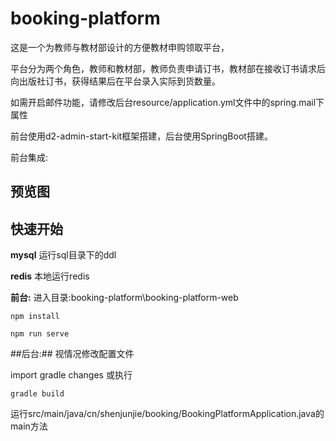 # booking-platform

这是一个为教师与教材部设计的方便教材申购领取平台，

平台分为两个角色，教师和教材部，教师负责申请订书，教材部在接收订书请求后向出版社订书，获得结果后在平台录入实际到货数量。

如需开启邮件功能，请修改后台resource/application.yml文件中的spring.mail下属性

前台使用d2-admin-start-kit框架搭建，后台使用SpringBoot搭建。

前台集成:

## 预览图



## 快速开始
**mysql**
运行sql目录下的ddl

**redis**
本地运行redis

**前台:**
进入目录:booking-platform\booking-platform-web

```
npm install
```

```
npm run serve
```

##后台:##
视情况修改配置文件

import gradle changes
或执行
```
gradle build
```
运行src/main/java/cn/shenjunjie/booking/BookingPlatformApplication.java的main方法




